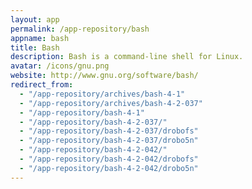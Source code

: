 ```yaml
---
layout: app
permalink: /app-repository/bash
appname: bash
title: Bash
description: Bash is a command-line shell for Linux.
avatar: /icons/gnu.png
website: http://www.gnu.org/software/bash/
redirect_from:
  - "/app-repository/archives/bash-4-1"
  - "/app-repository/archives/bash-4-2-037"
  - "/app-repository/bash-4-1"
  - "/app-repository/bash-4-2-037/"
  - "/app-repository/bash-4-2-037/drobofs"
  - "/app-repository/bash-4-2-037/drobo5n"
  - "/app-repository/bash-4-2-042/"
  - "/app-repository/bash-4-2-042/drobofs"
  - "/app-repository/bash-4-2-042/drobo5n"
---
```


